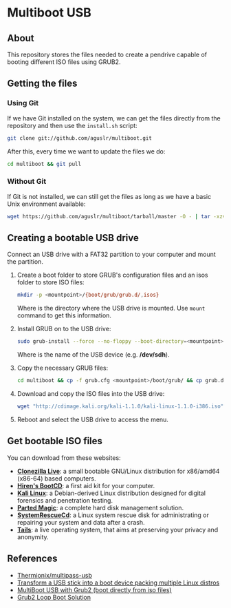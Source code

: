 # Multiboot USB

## About

This repository stores the files needed to create a pendrive capable of booting different ISO files using GRUB2.

## Getting the files

### Using Git

If we have Git installed on the system, we can get the files directly from the repository and then use the `install.sh` script:

```sh
git clone git://github.com/aguslr/multiboot.git
```

After this, every time we want to update the files we do:

```sh
cd multiboot && git pull
```

### Without Git

If Git is not installed, we can still get the files as long as we have a basic Unix environment available:

```sh
wget https://github.com/aguslr/multiboot/tarball/master -O - | tar -xzv --strip-components 1 --exclude={README.md}
```

## Creating a bootable USB drive

Connect an USB drive with a FAT32 partition to your computer and mount the partition.

1. Create a boot folder to store GRUB's configuration files and an isos folder to store ISO files:

   ```sh
   mkdir -p <mountpoint>/{boot/grub/grub.d/,isos}
   ```

   Where <mountpoint> is the directory where the USB drive is mounted. Use `mount` command to get this information.

2. Install GRUB on to the USB drive:

   ```sh
   sudo grub-install --force --no-floppy --boot-directory=<mountpoint>/boot <device>
   ```

   Where <device> is the name of the USB device (e.g. **/dev/sdh**).

3. Copy the necessary GRUB files:

   ```sh
   cd multiboot && cp -f grub.cfg <mountpoint>/boot/grub/ && cp grub.d/*.cfg <mountpoint>/boot/grub/grub.d/
   ```

4. Download and copy the ISO files into the USB drive:

   ```sh
   wget "http://cdimage.kali.org/kali-1.1.0/kali-linux-1.1.0-i386.iso" -P <mountpoint>/isos/
   ```

5. Reboot and select the USB drive to access the menu.

  
## Get bootable ISO files 

You can download from these websites:
* [**Clonezilla Live**](http://clonezilla.org/clonezilla-live.php): a small bootable GNU/Linux distribution for x86/amd64 (x86-64) based computers.
* [**Hiren's BootCD**](http://www.hirensbootcd.org/): a first aid kit for your computer.
* [**Kali Linux**](https://www.kali.org/): a Debian-derived Linux distribution designed for digital forensics and penetration testing.
* [**Parted Magic**](http://partedmagic.com/): a complete hard disk management solution.
* [**SystemRescueCd**](http://www.sysresccd.org/): a Linux system rescue disk for administrating or repairing your system and data after a crash.
* [**Tails**](https://tails.boum.org/): a live operating system, that aims at preserving your privacy and anonymity.

## References

- [Thermionix/multipass-usb](https://github.com/Thermionix/multipass-usb)
- [Transform a USB stick into a boot device packing multiple Linux distros](http://www.circuidipity.com/multi-boot-usb.html)
- [MultiBoot USB with Grub2 (boot directly from iso files)](http://www.panticz.de/MultiBootUSB)
- [Grub2 Loop Boot Solution](http://forums.kali.org/showthread.php?1025-Grub2-Loop-Boot-Solution)
